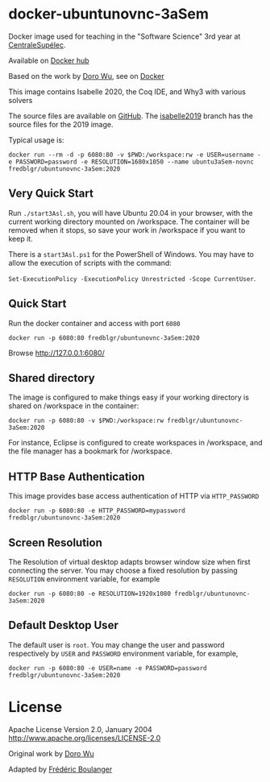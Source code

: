 docker-ubuntunovnc-3aSem
=======================

Docker image used for teaching in the "Software Science" 3rd year at [CentraleSupélec](http://www.centralesupelec.fr).

Available on [Docker hub](https://hub.docker.com/r/fredblgr/ubuntunovnc-3asem)

Based on the work by [Doro Wu](https://github.com/fcwu), see on [Docker](https://hub.docker.com/r/dorowu/ubuntu-desktop-lxde-vnc/)

This image contains Isabelle 2020, the Coq IDE, and Why3 with various solvers

The source files are available on [GitHub](https://github.com/Frederic-Boulanger-UPS/docker-ubuntunovnc-3asem).
The [isabelle2019](https://github.com/Frederic-Boulanger-UPS/docker-ubuntunovnc-3asem/tree/isabelle2019) branch has the source files for the 2019 image.

Typical usage is:

```
docker run --rm -d -p 6080:80 -v $PWD:/workspace:rw -e USER=username -e PASSWORD=password -e RESOLUTION=1680x1050 --name ubuntu3aSem-novnc fredblgr/ubuntunovnc-3aSem:2020
```

Very Quick Start
----------------
Run ```./start3Asl.sh```, you will have Ubuntu 20.04 in your browser, with the current working directory mounted on /workspace. The container will be removed when it stops, so save your work in /workspace if you want to keep it.

There is a ```start3Asl.ps1``` for the PowerShell of Windows. You may have to allow the execution of scripts with the command:

```Set-ExecutionPolicy -ExecutionPolicy Unrestricted -Scope CurrentUser```.

Quick Start
-------------------------

Run the docker container and access with port `6080`

```
docker run -p 6080:80 fredblgr/ubuntunovnc-3aSem:2020
```

Browse http://127.0.0.1:6080/


Shared directory
----------------

The image is configured to make things easy if your working directory is shared on /workspace in the container:

```
docker run -p 6080:80 -v $PWD:/workspace:rw fredblgr/ubuntunovnc-3aSem:2020
```

For instance, Eclipse is configured to create workspaces in /workspace, and the file manager has a bookmark for /workspace.


HTTP Base Authentication
---------------------------

This image provides base access authentication of HTTP via `HTTP_PASSWORD`

```
docker run -p 6080:80 -e HTTP_PASSWORD=mypassword fredblgr/ubuntunovnc-3aSem:2020
```

Screen Resolution
------------------

The Resolution of virtual desktop adapts browser window size when first connecting the server. You may choose a fixed resolution by passing `RESOLUTION` environment variable, for example

```
docker run -p 6080:80 -e RESOLUTION=1920x1080 fredblgr/ubuntunovnc-3aSem:2020
```

Default Desktop User
--------------------

The default user is `root`. You may change the user and password respectively by `USER` and `PASSWORD` environment variable, for example,

```
docker run -p 6080:80 -e USER=name -e PASSWORD=password fredblgr/ubuntunovnc-3aSem:2020
```


License
==================

Apache License Version 2.0, January 2004 http://www.apache.org/licenses/LICENSE-2.0

Original work by [Doro Wu](https://github.com/fcwu)

Adapted by [Frédéric Boulanger](https://github.com/Frederic-Boulanger-UPS)
